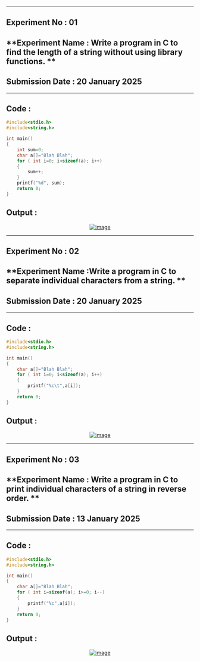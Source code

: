 ----------
## **Experiment No : 01**

## **Experiment Name : Write a program in C to find the length of a string without using library functions. **

## **Submission Date : 20 January 2025**

----------

## **Code :**
```C
#include<stdio.h>
#include<string.h>

int main()
{
    int sum=0;
    char a[]="Blah Blah";
    for ( int i=0; i<sizeof(a); i++)
    {
        sum++;
    }
    printf("%d", sum);
    return 0;
}
```

## **Output :**
<p align="center">
<a href="https://ibb.co.com/pJ240V1"><img src="https://i.ibb.co.com/ZWdcL4f/image.png" alt="image" border="0"></a>
</p>

----------
## **Experiment No : 02**

## **Experiment Name :Write a program in C to separate individual characters from a string. **

## **Submission Date : 20 January 2025**

----------

## **Code :**
```C
#include<stdio.h>
#include<string.h>

int main()
{
    char a[]="Blah Blah";
    for ( int i=0; i<sizeof(a); i++)
    {
        printf("%c\t",a[i]);
    }
    return 0;
}
```

## **Output :**
<p align="center">
<a href="https://ibb.co.com/V9Wq2Rg"><img src="https://i.ibb.co.com/PjZ6wKc/image.png" alt="image" border="0"></a>
</p>

----------
## **Experiment No : 03**

## **Experiment Name : Write a program in C to print individual characters of a string in reverse order. **

## **Submission Date : 13 January 2025**

----------

## **Code :**
```C
#include<stdio.h>
#include<string.h>

int main()
{
    char a[]="Blah Blah";
    for ( int i=sizeof(a); i>=0; i--)
    {
        printf("%c",a[i]);
    }
    return 0;
}
```

## **Output :**
<p align="center">
<a href="https://ibb.co.com/3Rm2n6S"><img src="https://i.ibb.co.com/2Z3xTVc/image.png" alt="image" border="0"></a>
</p>
